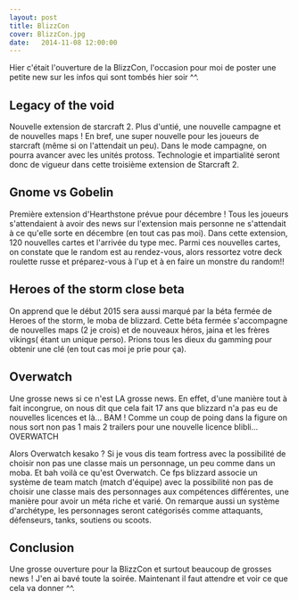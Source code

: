 ```yaml
---
layout: post
title: BlizzCon
cover: BlizzCon.jpg
date:   2014-11-08 12:00:00
---
```


<p>
	Hier c'était l'ouverture de la BlizzCon, l'occasion pour moi de poster une petite new sur les infos qui sont tombés hier soir ^^.
</p>

<h2>Legacy of the void</h2>
<p>
	Nouvelle extension de starcraft 2. Plus d'untié, une nouvelle campagne et de nouvelles maps ! En bref, une super nouvelle pour les joueurs de starcraft (même si on l'attendait un peu). Dans le mode campagne, on pourra avancer avec les unités protoss. Technologie et impartialité seront donc de vigueur dans cette troisième extension de Starcraft 2.
</p>

<h2>Gnome vs Gobelin</h2>
<p>
	Première extension d'Hearthstone prévue pour décembre ! Tous les joueurs s'attendaient à avoir des news sur l'extension mais personne ne s'attendait à ce qu'elle sorte en décembre (en tout cas pas moi). Dans cette extension, 120 nouvelles cartes et l'arrivée du type mec. Parmi ces nouvelles cartes, on constate que le random est au rendez-vous, alors ressortez votre deck roulette russe et préparez-vous à l'up et à en faire un monstre du random!!
</p>

<h2>Heroes of the storm close beta</h2>
<p>
	On apprend que le début 2015 sera aussi marqué par la béta fermée de Heroes of the storm, le moba de blizzard. Cette béta fermée s'accompagne de nouvelles maps (2 je crois) et de nouveaux héros, jaina et les frères vikings( étant un unique perso).
	Prions tous les dieux du gamming pour obtenir une clé (en tout cas moi je prie pour ça).
</p>

<h2>Overwatch</h2>
<p>
	Une grosse news si ce n'est LA grosse news. En effet, d'une manière tout à fait incongrue, on nous dit que cela fait 17 ans que blizzard n'a pas eu de nouvelles licences et là... BAM ! Comme un coup de poing dans la figure on nous sort non pas 1 mais 2 trailers pour une nouvelle licence blibli... OVERWATCH
</p>
<p>
	Alors Overwatch kesako ? Si je vous dis team fortress avec la possibilité de choisir non pas une classe mais un personnage, un peu comme dans un moba. Et bah voilà ce qu'est Overwatch. Ce fps blizzard associe un système de team match (match d'équipe) avec la possibilité non pas de choisir une classe mais des personnages aux compétences différentes, une manière pour avoir un méta riche et varié. On remarque aussi un système d'archétype, les personnages seront catégorisés comme attaquants, défenseurs, tanks, soutiens ou scoots.
</p>

<h2>Conclusion</h2>
<p>
	Une grosse ouverture pour la BlizzCon et surtout beaucoup de grosses news ! J'en ai bavé toute la soirée. Maintenant il faut attendre et voir ce que cela va donner ^^.
</p>